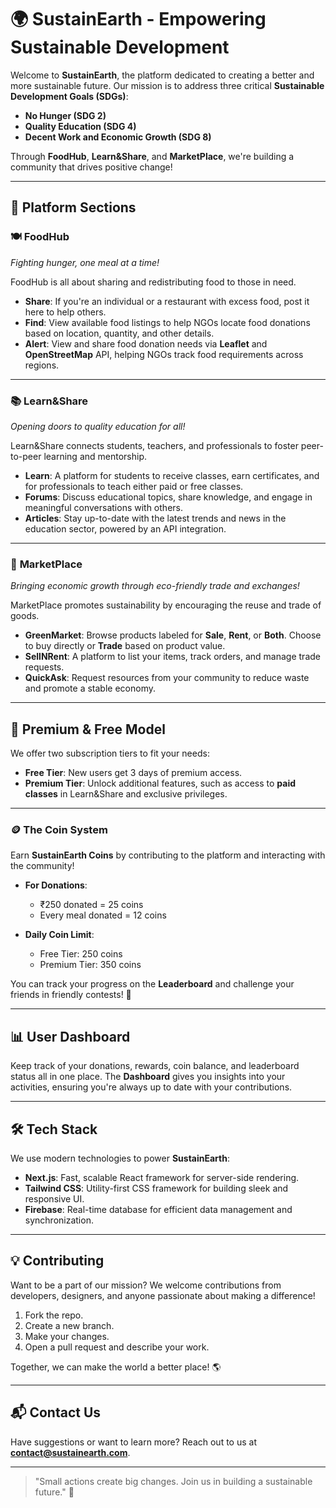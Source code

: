 # 🌍 SustainEarth - Empowering Sustainable Development

Welcome to **SustainEarth**, the platform dedicated to creating a better and more sustainable future. Our mission is to address three critical **Sustainable Development Goals (SDGs)**:  
- **No Hunger (SDG 2)**  
- **Quality Education (SDG 4)**  
- **Decent Work and Economic Growth (SDG 8)**

Through **FoodHub**, **Learn&Share**, and **MarketPlace**, we're building a community that drives positive change!

---

## 🚀 Platform Sections

### 🍽️ **FoodHub**
_Fighting hunger, one meal at a time!_

FoodHub is all about sharing and redistributing food to those in need.

- **Share**: If you're an individual or a restaurant with excess food, post it here to help others.
- **Find**: View available food listings to help NGOs locate food donations based on location, quantity, and other details.
- **Alert**: View and share food donation needs via **Leaflet** and **OpenStreetMap** API, helping NGOs track food requirements across regions.

---

### 📚 **Learn&Share**
_Opening doors to quality education for all!_

Learn&Share connects students, teachers, and professionals to foster peer-to-peer learning and mentorship.

- **Learn**: A platform for students to receive classes, earn certificates, and for professionals to teach either paid or free classes.
- **Forums**: Discuss educational topics, share knowledge, and engage in meaningful conversations with others.
- **Articles**: Stay up-to-date with the latest trends and news in the education sector, powered by an API integration.

---

### 🛒 **MarketPlace**
_Bringing economic growth through eco-friendly trade and exchanges!_

MarketPlace promotes sustainability by encouraging the reuse and trade of goods.

- **GreenMarket**: Browse products labeled for **Sale**, **Rent**, or **Both**. Choose to buy directly or **Trade** based on product value.
- **SellNRent**: A platform to list your items, track orders, and manage trade requests.
- **QuickAsk**: Request resources from your community to reduce waste and promote a stable economy.

---

## 💎 **Premium & Free Model**

We offer two subscription tiers to fit your needs:

- **Free Tier**: New users get 3 days of premium access.
- **Premium Tier**: Unlock additional features, such as access to **paid classes** in Learn&Share and exclusive privileges.

---

### 🪙 **The Coin System**

Earn **SustainEarth Coins** by contributing to the platform and interacting with the community!

- **For Donations**:  
  - ₹250 donated = 25 coins  
  - Every meal donated = 12 coins

- **Daily Coin Limit**:  
  - Free Tier: 250 coins  
  - Premium Tier: 350 coins

You can track your progress on the **Leaderboard** and challenge your friends in friendly contests! 🎉

---

## 📊 **User Dashboard**

Keep track of your donations, rewards, coin balance, and leaderboard status all in one place. The **Dashboard** gives you insights into your activities, ensuring you're always up to date with your contributions.

---

## 🛠️ **Tech Stack**

We use modern technologies to power **SustainEarth**:

- **Next.js**: Fast, scalable React framework for server-side rendering.
- **Tailwind CSS**: Utility-first CSS framework for building sleek and responsive UI.
- **Firebase**: Real-time database for efficient data management and synchronization.

---

## 💡 **Contributing**

Want to be a part of our mission? We welcome contributions from developers, designers, and anyone passionate about making a difference!

1. Fork the repo.
2. Create a new branch.
3. Make your changes.
4. Open a pull request and describe your work.

Together, we can make the world a better place! 🌎

---

## 📬 **Contact Us**

Have suggestions or want to learn more? Reach out to us at **contact@sustainearth.com**.

---

> "Small actions create big changes. Join us in building a sustainable future." 🌱
